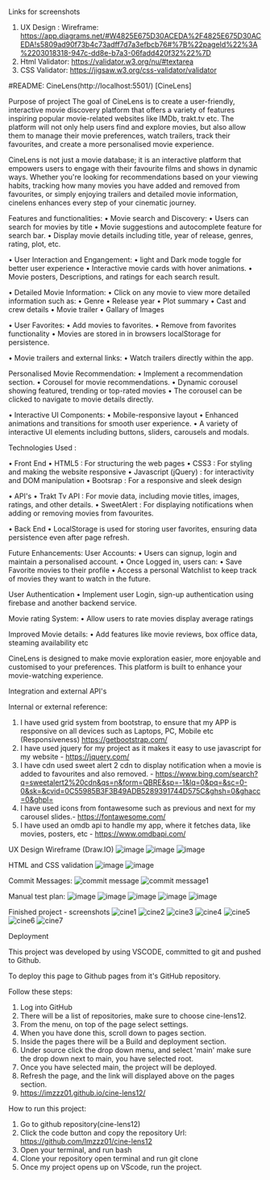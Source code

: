 Links for screenshots
1. UX Design : Wireframe: https://app.diagrams.net/#W4825E675D30ACEDA%2F4825E675D30ACEDA!s5809ad90f73b4c73adff7d7a3efbcb76#%7B%22pageId%22%3A%2203018318-947c-dd8e-b7a3-06fadd420f32%22%7D
2. Html Validator: https://validator.w3.org/nu/#textarea
3. CSS  Validator: https://jigsaw.w3.org/css-validator/validator


#README: CineLens(http://localhost:5501/) [CineLens]

Purpose of project 
The goal of CineLens is to create a user-friendly, interactive movie discovery platform that offers a variety of features inspiring popular movie-related websites like IMDb, trakt.tv etc. The platform will not only help users find and explore movies, but also allow them to manage their movie preferences, watch trailers, track their favourites, and create a more personalised movie experience.

CineLens is not just a movie database; it is an interactive platform that empowers users to engage with their favourite films and shows in dynamic ways. Whether you're looking for recommendations based on your viewing habits, tracking how many movies you have added and removed from favourites, or simply enjoying trailers and detailed movie information, cinelens enhances every step of your cinematic journey.

Features and functionalities:
• Movie search and Discovery:
  • Users can search for movies by title 
  • Movie suggestions and autocomplete feature for search bar.
  • Display movie details including title, year of release, genres, rating, plot, etc.

• User Interaction and Engangement:
  • light and Dark mode toggle for better user experience 
  • Interactive movie cards with hover animations.
  • Movie posters, Descriptions, and ratings for each search result.

• Detailed Movie Information:
  • Click on any movie to view more detailed information such as:
  • Genre
  • Release year 
  • Plot summary 
  • Cast and crew details 
  • Movie trailer 
  • Gallary of Images

• User Favorites: 
  • Add movies to favorites.
  • Remove from favorites functionality 
  • Movies are stored in in browsers localStorage for persistence.
 
• Movie trailers and external links:
  • Watch trailers directly within the app.
 
  Personalised Movie Recommendation:
  • Implement a recommendation section.
  • Corousel for movie recommendations. 
  • Dynamic corousel showing featured, trending or top-rated movies
  • The corousel can be clicked to navigate to movie details directly.

• Interactive UI Components: 
  • Mobile-responsive layout 
  • Enhanced animations and transitions for smooth user experience.
  • A variety of interactive UI elements including buttons, sliders, carousels and modals.

Technologies Used : 

• Front End 
  • HTML5 : For structuring the web pages
  • CSS3 : For styling and making the website responsive
  • Javascript (jQuery) : for interactivity and DOM manipulation 
  • Bootsrap : For a responsive and sleek design
 
• API's 
  • Trakt Tv API : For movie data, including movie titles, images, ratings, and other details. 
  • SweetAlert : For displaying notifications when adding or removing movies from favourites.

• Back End
  • LocalStorage is used for storing user favorites, ensuring data persistence even after page refresh.

Future Enhancements: 
User Accounts: 
  • Users can signup, login and maintain a personalised account.
  • Once Logged in, users can:
  • Save Favorite movies to their profile
  • Access a personal Watchlist to keep track of movies they want to watch in the future.

User Authentication 
  • Implement user Login, sign-up authentication using firebase and another backend service.

Movie rating System: 
  • Allow users to rate movies display average ratings

Improved Movie details:
  • Add features like movie reviews, box office data, steaming availability etc

CineLens is designed to make movie exploration easier, more enjoyable and customised to your preferences. This platform is built to enhance your movie-watching experience.

Integration and external API's

Internal or external reference:
1. I have used grid system from bootstrap, to ensure that my APP is responsive on all devices such as Laptops, PC, Mobile etc (Responsiveness) https://getbootstrap.com/
2. I have used jquery for my project as it makes it easy to use javascript for my website - https://jquery.com/
3. I have cdn used sweet alert 2 cdn to display notification when a movie is added to favourites and also removed. -  https://www.bing.com/search?q=sweetalert2%20cdn&qs=n&form=QBRE&sp=-1&lq=0&pq=&sc=0-0&sk=&cvid=0C55985B3F3B49ADB5289391744D575C&ghsh=0&ghacc=0&ghpl=
4. I have used icons from fontawesome such as previous and next for my carousel slides.- https://fontawesome.com/
5. I have used an omdb api to handle my app, where it fetches data, like movies, posters, etc - https://www.omdbapi.com/

UX Design Wireframe (Draw.IO)
![image](https://github.com/user-attachments/assets/e5c084ee-8be1-492a-b8df-4fce41b73fa8)
![image](https://github.com/user-attachments/assets/053ac37f-d3aa-44f9-8731-904800b5e2b1)
![image](https://github.com/user-attachments/assets/0480a04e-4128-4395-a580-531978476861)


HTML and CSS validation 
![image](https://github.com/user-attachments/assets/256e24ce-b445-4d1d-a39c-eab55aac19a8)
![image](https://github.com/user-attachments/assets/f177ca2b-258a-4250-bd11-0d216f30899f)


  
Commit Messages: 
![commit message](https://github.com/user-attachments/assets/230bcdc9-d26e-451e-90fa-2488b9360dcb)
![commit message1](https://github.com/user-attachments/assets/c69c789b-84bb-450d-9914-bd1bc568ef4e)

Manual test plan:
![image](https://github.com/user-attachments/assets/c2768831-8250-476d-9d0e-aba67d38486d)
![image](https://github.com/user-attachments/assets/1597cdb0-72b8-4bc3-bf80-8b2ce22e1e4c)
![image](https://github.com/user-attachments/assets/e3ae8453-c2ba-4c05-be26-c08e970fbf6c)
![image](https://github.com/user-attachments/assets/6b3e3650-b530-40ba-b2d3-2f3d574de70b)
![image](https://github.com/user-attachments/assets/97ab625a-86aa-4750-8fff-31e9be31bfd6)

Finished project - screenshots 
  ![cine1](https://github.com/user-attachments/assets/cb4a817d-5b65-4ef3-9c18-511a48e36a7b)
![cine2](https://github.com/user-attachments/assets/b087e4d0-60b1-4e6d-bbb5-dbb9d0c9d18f)
![cine3](https://github.com/user-attachments/assets/552d32b0-a760-460d-a440-e1612d50a22e)
![cine4](https://github.com/user-attachments/assets/451ef73a-7918-4b00-b5d5-58d8fc6886dc)
![cine5](https://github.com/user-attachments/assets/0aac2b04-e034-486c-81f9-31e464e87e06)
![cine6](https://github.com/user-attachments/assets/e75c7280-5a16-4440-8d44-12ba2451d375)
![cine7](https://github.com/user-attachments/assets/c1f860cb-274b-4f57-94d6-a2795a332408)

Deployment 

This project was developed by using VSCODE, committed to git and pushed to Github.

To deploy this page to Github pages from it's GitHub repository.

Follow these steps:

1. Log into GitHub
2. There will be a list of repositories, make sure to choose cine-lens12.
3. From the menu, on top of the page select settings.
4. When you have done this, scroll down to pages section.
5. Inside the pages there will be a Build and deployment section.
6. Under source click the drop down menu, and select 'main' make sure the drop down next to main, you have selected root.
7. Once you have selected main, the project will be deployed.
8. Refresh the page, and the link will displayed above on the pages section.
9. https://imzzz01.github.io/cine-lens12/

How to run this project:
1. Go to github repository(cine-lens12)
2. Click the code button and copy the repository Url: https://github.com/Imzzz01/cine-lens12
3. Open your terminal, and run bash
4. Clone your repository open terminal and run git clone 
5. Once my project opens up on VScode, run the project.


